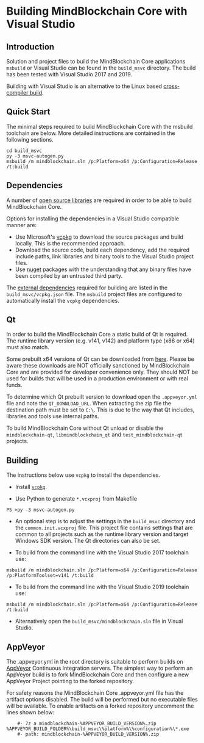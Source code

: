 Building MindBlockchain Core with Visual Studio
========================================

Introduction
---------------------
Solution and project files to build the MindBlockchain Core applications `msbuild` or Visual Studio can be found in the `build_msvc` directory. The build has been tested with Visual Studio 2017 and 2019.

Building with Visual Studio is an alternative to the Linux based [cross-compiler build](https://github.com/mindblockchain/mindblockchain/blob/master/doc/build-windows.md).

Quick Start
---------------------
The minimal steps required to build MindBlockchain Core with the msbuild toolchain are below. More detailed instructions are contained in the following sections.

```
cd build_msvc
py -3 msvc-autogen.py
msbuild /m mindblockchain.sln /p:Platform=x64 /p:Configuration=Release /t:build
```

Dependencies
---------------------
A number of [open source libraries](https://github.com/mindblockchain/mindblockchain/blob/master/doc/dependencies.md) are required in order to be able to build MindBlockchain Core.

Options for installing the dependencies in a Visual Studio compatible manner are:

- Use Microsoft's [vcpkg](https://docs.microsoft.com/en-us/cpp/vcpkg) to download the source packages and build locally. This is the recommended approach.
- Download the source code, build each dependency, add the required include paths, link libraries and binary tools to the Visual Studio project files.
- Use [nuget](https://www.nuget.org/) packages with the understanding that any binary files have been compiled by an untrusted third party.

The [external dependencies](https://github.com/mindblockchain/mindblockchain/blob/master/doc/dependencies.md) required for building are listed in the `build_msvc/vcpkg.json` file. The `msbuild` project files are configured to automatically install the `vcpkg` dependencies.

Qt
---------------------
In order to build the MindBlockchain Core a static build of Qt is required. The runtime library version (e.g. v141, v142) and platform type (x86 or x64) must also match.

Some prebuilt x64 versions of Qt can be downloaded from [here](https://github.com/sipsorcery/qt_win_binary/releases). Please be aware these downloads are NOT officially sanctioned by MindBlockchain Core and are provided for developer convenience only. They should NOT be used for builds that will be used in a production environment or with real funds.

To determine which Qt prebuilt version to download open the `.appveyor.yml` file and note the `QT_DOWNLOAD_URL`. When extracting the zip file the destination path must be set to `C:\`. This is due to the way that Qt includes, libraries and tools use internal paths.

To build MindBlockchain Core without Qt unload or disable the `mindblockchain-qt`, `libmindblockchain_qt` and `test_mindblockchain-qt` projects.

Building
---------------------
The instructions below use `vcpkg` to install the dependencies.

- Install [`vcpkg`](https://github.com/Microsoft/vcpkg).

- Use Python to generate `*.vcxproj` from Makefile

```
PS >py -3 msvc-autogen.py
```

- An optional step is to adjust the settings in the `build_msvc` directory and the `common.init.vcxproj` file. This project file contains settings that are common to all projects such as the runtime library version and target Windows SDK version. The Qt directories can also be set.

- To build from the command line with the Visual Studio 2017 toolchain use:

```
msbuild /m mindblockchain.sln /p:Platform=x64 /p:Configuration=Release /p:PlatformToolset=v141 /t:build
```

- To build from the command line with the Visual Studio 2019 toolchain use:

```
msbuild /m mindblockchain.sln /p:Platform=x64 /p:Configuration=Release /t:build
```

- Alternatively open the `build_msvc/mindblockchain.sln` file in Visual Studio.

AppVeyor
---------------------
The .appveyor.yml in the root directory is suitable to perform builds on [AppVeyor](https://www.appveyor.com/) Continuous Integration servers. The simplest way to perform an AppVeyor build is to fork MindBlockchain Core and then configure a new AppVeyor Project pointing to the forked repository.

For safety reasons the MindBlockchain Core .appveyor.yml file has the artifact options disabled. The build will be performed but no executable files will be available. To enable artifacts on a forked repository uncomment the lines shown below:

```
    #- 7z a mindblockchain-%APPVEYOR_BUILD_VERSION%.zip %APPVEYOR_BUILD_FOLDER%\build_msvc\%platform%\%configuration%\*.exe
    #- path: mindblockchain-%APPVEYOR_BUILD_VERSION%.zip
```
